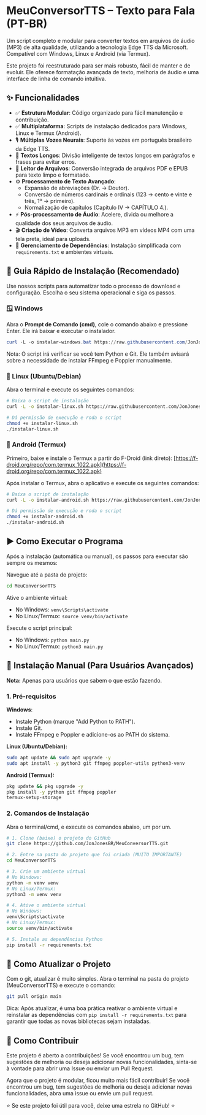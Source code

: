 # MeuConversorTTS – Texto para Fala (PT-BR)

Um script completo e modular para converter textos em arquivos de áudio (MP3) de alta qualidade, utilizando a tecnologia Edge TTS da Microsoft. Compatível com Windows, Linux e Android (via Termux).

Este projeto foi reestruturado para ser mais robusto, fácil de manter e de evoluir. Ele oferece formatação avançada de texto, melhoria de áudio e uma interface de linha de comando intuitiva.

## ✨ Funcionalidades

- ✅ **Estrutura Modular**: Código organizado para fácil manutenção e contribuição.
- ✅ **Multiplataforma**: Scripts de instalação dedicados para Windows, Linux e Termux (Android).
- 🎙️ **Múltiplas Vozes Neurais**: Suporte às vozes em português brasileiro da Edge TTS.
- 📜 **Textos Longos**: Divisão inteligente de textos longos em parágrafos e frases para evitar erros.
- 📄 **Leitor de Arquivos**: Conversão integrada de arquivos PDF e EPUB para texto limpo e formatado.
- ⚙️ **Processamento de Texto Avançado**:
  - Expansão de abreviações (Dr. → Doutor).
  - Conversão de números cardinais e ordinais (123 → cento e vinte e três, 1º → primeiro).
  - Normalização de capítulos (Capítulo IV → CAPÍTULO 4.).
- ⚡ **Pós-processamento de Áudio**: Acelere, divida ou melhore a qualidade dos seus arquivos de áudio.
- 🎬 **Criação de Vídeo**: Converta arquivos MP3 em vídeos MP4 com uma tela preta, ideal para uploads.
- 🔧 **Gerenciamento de Dependências**: Instalação simplificada com `requirements.txt` e ambientes virtuais.

## 🚀 Guia Rápido de Instalação (Recomendado)

Use nossos scripts para automatizar todo o processo de download e configuração. Escolha o seu sistema operacional e siga os passos.

### 🪟 Windows

Abra o **Prompt de Comando (cmd)**, cole o comando abaixo e pressione Enter. Ele irá baixar e executar o instalador.

```powershell
curl -L -o instalar-windows.bat https://raw.githubusercontent.com/JonJonesBR/MeuConversorTTS/main/instalar-windows.bat && instalar-windows.bat
```

Nota: O script irá verificar se você tem Python e Git. Ele também avisará sobre a necessidade de instalar FFmpeg e Poppler manualmente.

### 🐧 Linux (Ubuntu/Debian)

Abra o terminal e execute os seguintes comandos:

```bash
# Baixa o script de instalação
curl -L -o instalar-linux.sh https://raw.githubusercontent.com/JonJonesBR/MeuConversorTTS/main/instalar-linux.sh

# Dá permissão de execução e roda o script
chmod +x instalar-linux.sh
./instalar-linux.sh
```

### 📱 Android (Termux)

Primeiro, baixe e instale o Termux a partir do F-Droid (link direto): [https://f-droid.org/repo/com.termux_1022.apk](https://f-droid.org/repo/com.termux_1022.apk)

Após instalar o Termux, abra o aplicativo e execute os seguintes comandos:

```bash
# Baixa o script de instalação
curl -L -o instalar-android.sh https://raw.githubusercontent.com/JonJonesBR/MeuConversorTTS/main/instalar-android.sh

# Dá permissão de execução e roda o script
chmod +x instalar-android.sh
./instalar-android.sh
```

## ▶️ Como Executar o Programa

Após a instalação (automática ou manual), os passos para executar são sempre os mesmos:

Navegue até a pasta do projeto:

```bash
cd MeuConversorTTS
```

Ative o ambiente virtual:

- No Windows: `venv\Scripts\activate`
- No Linux/Termux: `source venv/bin/activate`

Execute o script principal:

- No Windows: `python main.py`
- No Linux/Termux: `python3 main.py`

## 🔧 Instalação Manual (Para Usuários Avançados)

**Nota:** Apenas para usuários que sabem o que estão fazendo.

### 1. Pré-requisitos

**Windows**:

- Instale Python (marque "Add Python to PATH").
- Instale Git.
- Instale FFmpeg e Poppler e adicione-os ao PATH do sistema.

**Linux (Ubuntu/Debian):**

```bash
sudo apt update && sudo apt upgrade -y
sudo apt install -y python3 git ffmpeg poppler-utils python3-venv
```

**Android (Termux):**

```bash
pkg update && pkg upgrade -y
pkg install -y python git ffmpeg poppler
termux-setup-storage
```

### 2. Comandos de Instalação

Abra o terminal/cmd, e execute os comandos abaixo, um por um.

```bash
# 1. Clone (baixe) o projeto do GitHub
git clone https://github.com/JonJonesBR/MeuConversorTTS.git

# 2. Entre na pasta do projeto que foi criada (MUITO IMPORTANTE)
cd MeuConversorTTS

# 3. Crie um ambiente virtual
# No Windows:
python -m venv venv
# No Linux/Termux:
python3 -m venv venv

# 4. Ative o ambiente virtual
# No Windows:
venv\Scripts\activate
# No Linux/Termux:
source venv/bin/activate

# 5. Instale as dependências Python
pip install -r requirements.txt
```

## 🔄 Como Atualizar o Projeto

Com o git, atualizar é muito simples. Abra o terminal na pasta do projeto (MeuConversorTTS) e execute o comando:

```bash
git pull origin main
```

Dica: Após atualizar, é uma boa prática reativar o ambiente virtual e reinstalar as dependências com `pip install -r requirements.txt` para garantir que todas as novas bibliotecas sejam instaladas.

## 🤝 Como Contribuir

Este projeto é aberto a contribuições! Se você encontrou um bug, tem sugestões de melhoria ou deseja adicionar novas funcionalidades, sinta-se à vontade para abrir uma Issue ou enviar um Pull Request.

Agora que o projeto é modular, ficou muito mais fácil contribuir! Se você encontrou um bug, tem sugestões de melhoria ou deseja adicionar novas funcionalidades, abra uma issue ou envie um pull request.

⭐ Se este projeto foi útil para você, deixe uma estrela no GitHub! ⭐
